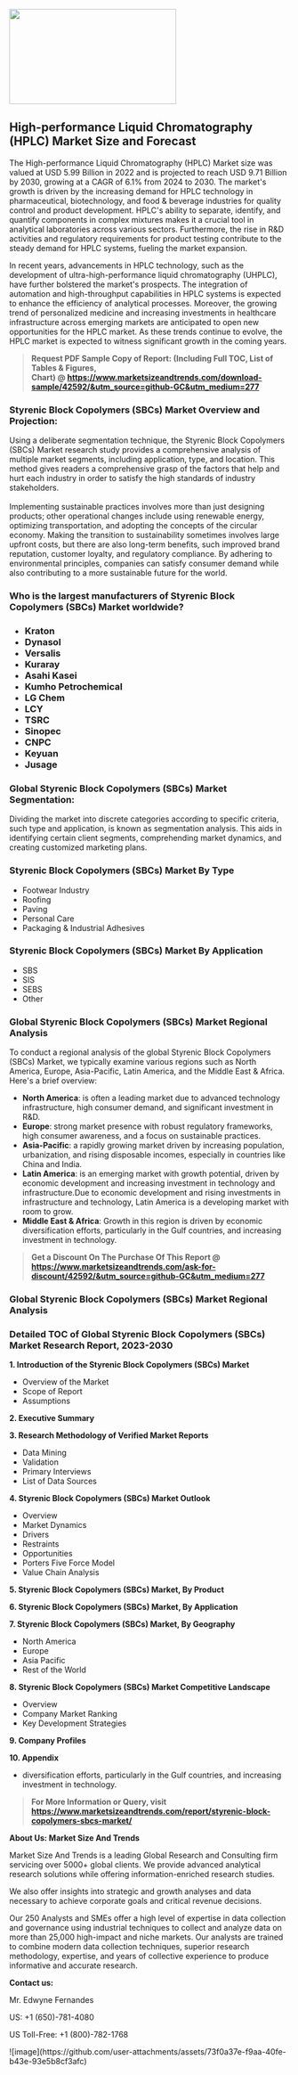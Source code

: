 <p><img class="alignnone size-medium wp-image-20088" src="https://ffe5etoiles.com/wp-content/uploads/2024/12/MST1-300x171.png" alt="" width="300" height="171" /></p><h2>High-performance Liquid Chromatography (HPLC) Market Size and Forecast</h2><p>The High-performance Liquid Chromatography (HPLC) Market size was valued at USD 5.99 Billion in 2022 and is projected to reach USD 9.71 Billion by 2030, growing at a CAGR of 6.1% from 2024 to 2030. The market's growth is driven by the increasing demand for HPLC technology in pharmaceutical, biotechnology, and food & beverage industries for quality control and product development. HPLC's ability to separate, identify, and quantify components in complex mixtures makes it a crucial tool in analytical laboratories across various sectors. Furthermore, the rise in R&D activities and regulatory requirements for product testing contribute to the steady demand for HPLC systems, fueling the market expansion.</p><p>In recent years, advancements in HPLC technology, such as the development of ultra-high-performance liquid chromatography (UHPLC), have further bolstered the market's prospects. The integration of automation and high-throughput capabilities in HPLC systems is expected to enhance the efficiency of analytical processes. Moreover, the growing trend of personalized medicine and increasing investments in healthcare infrastructure across emerging markets are anticipated to open new opportunities for the HPLC market. As these trends continue to evolve, the HPLC market is expected to witness significant growth in the coming years.</p></p><blockquote id="" class=""><strong>Request PDF Sample Copy of Report: (Including Full TOC, List of Tables &amp; Figures, Chart)&nbsp;@&nbsp;<strong><a href="https://www.marketsizeandtrends.com/download-sample/42592/&utm_source=github-GC&utm_medium=277" target="_blank">https://www.marketsizeandtrends.com/download-sample/42592/&utm_source=github-GC&utm_medium=277</a></strong></strong></blockquote><h3 id="" class="">Styrenic Block Copolymers (SBCs) Market&nbsp;Overview and Projection:</h3><p id="" class="">Using a deliberate segmentation technique, the Styrenic Block Copolymers (SBCs) Market research study provides a comprehensive analysis of multiple market segments, including application, type, and location. This method gives readers a comprehensive grasp of the factors that help and hurt each industry in order to satisfy the high standards of industry stakeholders. <br /> <br />Implementing sustainable practices involves more than just designing products; other operational changes include using renewable energy, optimizing transportation, and adopting the concepts of the circular economy. Making the transition to sustainability sometimes involves large upfront costs, but there are also long-term benefits, such improved brand reputation, customer loyalty, and regulatory compliance. By adhering to environmental principles, companies can satisfy consumer demand while also contributing to a more sustainable future for the world.</p><h3 id="" class="">Who is the largest manufacturers of&nbsp;Styrenic Block Copolymers (SBCs) Market worldwide?</h3><h3 class=""><p><ul><li>Kraton </li><li> Dynasol </li><li> Versalis </li><li> Kuraray </li><li> Asahi Kasei </li><li> Kumho Petrochemical </li><li> LG Chem </li><li> LCY </li><li> TSRC </li><li> Sinopec </li><li> CNPC </li><li> Keyuan </li><li> Jusage</li></ul></p></h3><h3 id="" class="">Global&nbsp;Styrenic Block Copolymers (SBCs) Market Segmentation:</h3><p id="" class="">Dividing the market into discrete categories according to specific criteria, such type and application, is known as segmentation analysis. This aids in identifying certain client segments, comprehending market dynamics, and creating customized marketing plans.</p><h3 id="" class="">Styrenic Block Copolymers (SBCs) Market&nbsp;By Type</h3><p><p><ul><li>Footwear Industry</li><li> Roofing</li><li> Paving</li><li> Personal Care</li><li> Packaging & Industrial Adhesives</p></li></ul></p></p><h3 id="" class="">Styrenic Block Copolymers (SBCs) Market&nbsp;By Application</h3><p class=""><p><ul><li>SBS</li><li> SIS</li><li> SEBS</li><li> Other</li></ul></p></p><h3 id="" class="">Global Styrenic Block Copolymers (SBCs) Market Regional Analysis</h3><p id="" class="">To conduct a regional analysis of the global Styrenic Block Copolymers (SBCs) Market, we typically examine various regions such as North America, Europe, Asia-Pacific, Latin America, and the Middle East &amp; Africa. Here's a brief overview:</p><ul><li><strong>North America</strong>: is often a leading market due to advanced technology infrastructure, high consumer demand, and significant investment in R&amp;D.</li><li><strong>Europe</strong>: strong market presence with robust regulatory frameworks, high consumer awareness, and a focus on sustainable practices.</li><li><strong>Asia-Pacific</strong>: a rapidly growing market driven by increasing population, urbanization, and rising disposable incomes, especially in countries like China and India.</li><li><strong>Latin America</strong>: is an emerging market with growth potential, driven by economic development and increasing investment in technology and infrastructure.Due to economic development and rising investments in infrastructure and technology, Latin America is a developing market with room to grow.</li><li><strong>Middle East &amp; Africa</strong>: Growth in this region is driven by economic diversification efforts, particularly in the Gulf countries, and increasing investment in technology.</li></ul><blockquote id="" class=""><strong>Get a Discount On The Purchase Of This Report @ <strong><a href="https://www.marketsizeandtrends.com/ask-for-discount/42592/&utm_source=github-GC&utm_medium=277" target="_blank">https://www.marketsizeandtrends.com/ask-for-discount/42592/&utm_source=github-GC&utm_medium=277</a></strong></strong></blockquote><h3 id="" class="">Global Styrenic Block Copolymers (SBCs) Market Regional Analysis</h3><h3 id="" class="">Detailed TOC of Global Styrenic Block Copolymers (SBCs) Market Research Report, 2023-2030</h3><p id="" class=""><strong>1. Introduction of the Styrenic Block Copolymers (SBCs) Market</strong></p><ul><li>Overview of the Market</li><li>Scope of Report</li><li>Assumptions</li></ul><p id="" class=""><strong>2. Executive Summary</strong></p><p id="" class=""><strong>3. Research Methodology of Verified Market Reports</strong></p><ul><li>Data Mining</li><li>Validation</li><li>Primary Interviews</li><li>List of Data Sources</li></ul><p id="" class=""><strong>4. Styrenic Block Copolymers (SBCs) Market Outlook</strong></p><ul><li>Overview</li><li>Market Dynamics</li><li>Drivers</li><li>Restraints</li><li>Opportunities</li><li>Porters Five Force Model</li><li>Value Chain Analysis</li></ul><p id="" class=""><strong>5. Styrenic Block Copolymers (SBCs) Market, By Product</strong></p><p id="" class=""><strong>6. Styrenic Block Copolymers (SBCs) Market, By Application</strong></p><p id="" class=""><strong>7. Styrenic Block Copolymers (SBCs) Market, By Geography</strong></p><ul><li>North America</li><li>Europe</li><li>Asia Pacific</li><li>Rest of the World</li></ul><p id="" class=""><strong>8. Styrenic Block Copolymers (SBCs) Market Competitive Landscape</strong></p><ul><li>Overview</li><li>Company Market Ranking</li><li>Key Development Strategies</li></ul><p id="" class=""><strong>9. Company Profiles</strong></p><p id="" class=""><strong>10. Appendix</strong></p><ul><li>diversification efforts, particularly in the Gulf countries, and increasing investment in technology.</li></ul><blockquote id="" class=""><strong>For More Information or Query, visit <strong><strong><a href="https://www.marketsizeandtrends.com/report/styrenic-block-copolymers-sbcs-market/" target="_blank">https://www.marketsizeandtrends.com/report/styrenic-block-copolymers-sbcs-market/</a></strong></strong></strong></blockquote><p id="" class=""><strong>About Us: Market Size And Trends</strong></p><p id="" class="">Market Size And Trends is a leading Global Research and Consulting firm servicing over 5000+ global clients. We provide advanced analytical research solutions while offering information-enriched research studies.</p><p id="" class="">We also offer insights into strategic and growth analyses and data necessary to achieve corporate goals and critical revenue decisions.</p><p id="" class="">Our 250 Analysts and SMEs offer a high level of expertise in data collection and governance using industrial techniques to collect and analyze data on more than 25,000 high-impact and niche markets. Our analysts are trained to combine modern data collection techniques, superior research methodology, expertise, and years of collective experience to produce informative and accurate research.</p><p id="" class=""><strong>Contact us:</strong></p><p id="" class="">Mr. Edwyne Fernandes</p><p id="" class="">US: +1 (650)-781-4080</p><p id="" class="">US Toll-Free: +1 (800)-782-1768</p>
![image](https://github.com/user-attachments/assets/73f0a37e-f9aa-40fe-b43e-93e5b8cf3afc)
